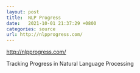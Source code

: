 ```yaml
---
layout: post
title:  NLP Progress
date:   2021-10-01 21:37:29 +0800
categories: source
url: http://nlpprogress.com/
---
```


http://nlpprogress.com/

Tracking Progress in Natural Language Processing
